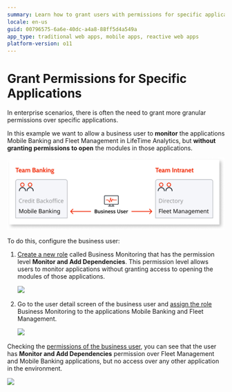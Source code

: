 ```yaml
---
summary: Learn how to grant users with permissions for specific applications.
locale: en-us
guid: 00796575-6a6e-40dc-a4a8-88ff5d4a549a
app_type: traditional web apps, mobile apps, reactive web apps
platform-version: o11
---
```


# Grant Permissions for Specific Applications

In enterprise scenarios, there is often the need to grant more granular permissions over specific applications.

In this example we want to allow a business user to **monitor** the applications Mobile Banking and Fleet Management in LifeTime Analytics, but **without granting permissions to open** the modules in those applications.

![](images/grant-role-for-app-teams-diag.png?width=800)

To do this, configure the business user:

1. [Create a new role](create-an-it-role.md#create-a-new-role) called Business Monitoring that has the permission level **Monitor and Add Dependencies**. This permission level allows users to monitor applications without granting access to opening the modules of those applications.  

    ![](images/grant-role-for-app-new-role-lt.png)

1. Go to the user detail screen of the business user and [assign the role](create-an-it-role.md#assign-a-role-to-a-user-for-a-specific-application) Business Monitoring to the applications Mobile Banking and Fleet Management.  

    ![](images/grant-role-for-app-assign-role-lt.png)

Checking the [permissions of the business user](find-out-the-permissions-of-it-users.md#permissions-of-a-specific-IT-user), you can see that the user has **Monitor and Add Dependencies** permission over Fleet Management and Mobile Banking applications, but no access over any other application in the environment.

![](images/grant-role-for-app-check-permission-lt.png)
